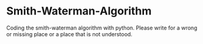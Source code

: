 # Smith-Waterman-Algorithm
Coding the smith-waterman algorithm with python.
Please write for a wrong or missing place or a place that is not understood.
